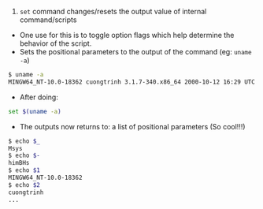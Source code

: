 1. `set` command changes/resets the output value of internal command/scripts

+ One use for this is to toggle option flags which help determine the behavior of the script.
+ Sets the positional parameters to the output of the command (eg: `uname -a`)

```bash
$ uname -a
MINGW64_NT-10.0-18362 cuongtrinh 3.1.7-340.x86_64 2000-10-12 16:29 UTC x86_64 Msys
```

+ After doing:

```bash
set $(uname -a)
```

+ The outputs now returns to: a list of positional parameters (So cool!!!)

```bash
$ echo $_
Msys
$ echo $-
himBHs
$ echo $1
MINGW64_NT-10.0-18362
$ echo $2
cuongtrinh
...
```
